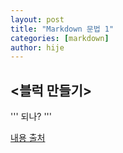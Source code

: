 ```yaml
---
layout: post
title: "Markdown 문법 1"
categories: [markdown]
author: hije
---
```

## <블럭 만들기>
'''
되나?
'''

[내용 출처](https://velog.io/@yuuuye/velog-%EB%A7%88%ED%81%AC%EB%8B%A4%EC%9A%B4MarkDown-%EC%9E%91%EC%84%B1%EB%B2%95)
